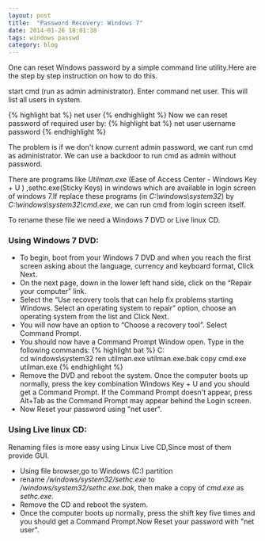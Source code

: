 ```yaml
---
layout: post
title:  "Password Recovery: Windows 7"
date: 2014-01-26 18:01:38
tags: windows passwd 
category: blog
---
```


One can reset Windows password by a simple command line utility.Here are the step by step instruction on how to do this.

start cmd (run as admin administrator).
Enter command net user. This will list all users in system.

{% highlight bat %}
net user
{% endhighlight %}
Now we can reset password of required user by:
{% highlight bat %}
net user username password
{% endhighlight %}

The problem is if we don't know current admin password, we cant run cmd as administrator. We can use a backdoor to run cmd as admin without password.

There are  programs like _Utilman.exe_ (Ease of Access Center - Windows Key + U ) ,sethc.exe(Sticky Keys) in windows which are available in login screen of windows 7.If replace these programs (in _C:\windows\system32_\) by _C:\windows\system32\cmd.exe_, we can run cmd from login screen itself.

To rename these file we need a  Windows 7 DVD or Live linux CD.

### Using Windows 7 DVD:

* To begin, boot from your Windows 7 DVD and when you reach the first screen asking about the language, currency and keyboard format, Click Next.
* On the next page, down in the lower left hand side, click on the “Repair your computer” link.
* Select the “Use recovery tools that can help fix problems starting Windows. Select an operating system to repair” option, choose an operating system from the list and Click Next.
* You will now have an option to “Choose a recovery tool”. Select Command Prompt.
* You should now have a Command Prompt Window open. Type in the following commands:
{% highlight bat %}
C:\
cd windows\system32
ren utilman.exe utilman.exe.bak
copy cmd.exe utilman.exe
{% endhighlight %}
* Remove the DVD and reboot the system. Once the computer boots up normally, press the key combination Windows Key + U and you should get a Command Prompt. If the Command Prompt doesn't appear, press Alt+Tab as the Command Prompt may appear behind the Login screen.
* Now Reset your password using "net user".

### Using Live linux CD:

Renaming files is more easy using Linux Live CD,Since most of them provide GUI.

* Using file browser,go to Windows (C:\) partition 
* rename _/windows/system32/sethc.exe_ to   _/windows/system32/sethc.exe.bak_, then make a copy of _cmd.exe_ as  _sethc.exe_.
* Remove the CD and reboot the system. 
* Once the computer boots up normally, press the shift key  five times and you should get a Command Prompt.Now Reset your password with "net user".